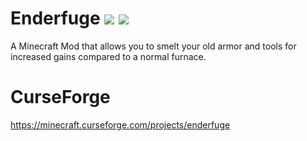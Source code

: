 # Enderfuge [![](http://cf.way2muchnoise.eu/full_enderfuge_downloads.svg)](https://minecraft.curseforge.com/projects/enderfuge) [![](http://cf.way2muchnoise.eu/versions/enderfuge.svg)](https://minecraft.curseforge.com/projects/enderfuge)
A Minecraft Mod that allows you to smelt your old armor and tools for increased gains compared to a normal furnace.
# CurseForge
https://minecraft.curseforge.com/projects/enderfuge
